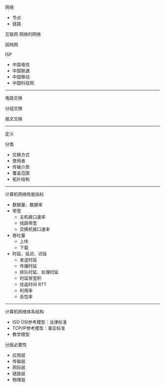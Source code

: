 网络
- 节点
- 链路

互联网 网络的网络

因特网


ISP
- 中国电信
- 中国联通
- 中国移动
- 中国科技网

----------------

电路交换

分组交换

报文交换

---------------
定义

分类
- 交换方式
- 使用者
- 传输介质
- 覆盖范围
- 拓扑结构

-----------------
计算机网络性能指标
- 数据量、数据率
- 带宽
	- 主机接口速率
	- 线路带宽
	- 交换机接口速率
- 吞吐量
	- 上传
	- 下载
- 时延、延迟、迟延
	- 发送时延
	- 传播时延
	- 排队时延、处理时延
 	- 时延带宽积
 	- 往返时间 RTT
 	- 利用率
 	- 丢包率

------------------
计算机网络体系结构
- ISO OSI参考模型：法律标准
- TCP/IP参考模型：事实标准
- 教学模型

分层必要性
- 应用层
- 传输层
- 网际层
- 链路层
- 物理层






























